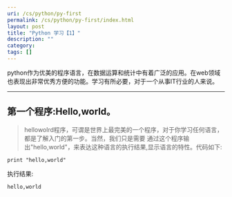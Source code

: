 ```yaml
---
uri: /cs/python/py-first
permalink: /cs/python/py-first/index.html
layout: post
title: "Python 学习【1】"
description: ""
category:
tags: []
---
```

python作为优美的程序语言，在数据运算和统计中有着广泛的应用。在web领域也表现出非常优秀方便的功能。学习有所必要，对于一个从事IT行业的人来说。<br/>

--------
## 第一个程序:Hello,world。

>
>hellowolrd程序，可谓是世界上最完美的一个程序，对于你学习任何语言，都是了解入门的第一步。当然，我们只是需要
通过这个程序输出"hello,world"，来表达这种语言的执行结果,显示语言的特性。代码如下:

```
print "hello,world"

```

执行结果:

```
hello,world

```

